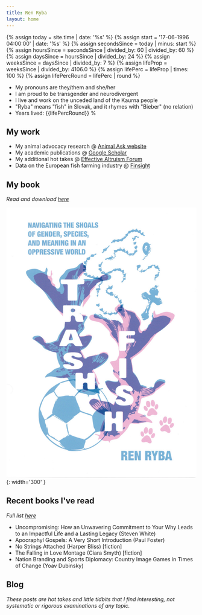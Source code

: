 ```yaml
---
title: Ren Ryba
layout: home
---
```


{%   assign today = site.time | date: '%s'      %}
{%   assign start = '17-06-1996 04:00:00' | date: '%s'  %}
{%   assign secondsSince = today | minus: start     %}
{%   assign hoursSince = secondsSince | divided_by: 60 | divided_by: 60     %}
{%   assign daysSince = hoursSince | divided_by: 24  %}
{%   assign weeksSince = daysSince | divided_by: 7  %}
{%   assign lifeProp = weeksSince | divided_by: 4106.0  %}
{%   assign lifePerc = lifeProp | times: 100  %}
{%   assign lifePercRound = lifePerc | round  %}

* My pronouns are they/them and she/her
* I am proud to be transgender and neurodivergent
* I live and work on the unceded land of the Kaurna people
* "Ryba" means "fish" in Slovak, and it rhymes with "Bieber" (no relation)
* Years lived: {{lifePercRound}} %

## My work
* My animal advocacy research @ [Animal Ask website](https://www.animalask.org/research)
* My academic publications @ [Google Scholar](https://www.scholar.google.com/citations?hl=en&user=hCCZcZYAAAAJ&view_op=list_works&sortby=pubdate)
* My additional hot takes @ [Effective Altruism Forum](https://forum.effectivealtruism.org/users/ren-ryba)
* Data on the European fish farming industry @ [Finsight](https://finsight.fish)  

## My book

*Read and download [here](trashfish.html)*

![Book cover for Trash Fish, a zine-style illustration of pink and blue fish with background images of a soccer ball, a rosary, and dog paws](assets/trashfish/cover_compressed.jpg){: width='300' }

## Recent books I've read
*Full list [here](books.html)*  
* Uncompromising: How an Unwavering Commitment to Your Why Leads to an Impactful Life and a Lasting Legacy (Steven White)
* Apocraphyl Gospels: A Very Short Introduction (Paul Foster)
* No Strings Attached (Harper Bliss) [fiction]
* The Falling in Love Montage (Ciara Smyth) [fiction]
* Nation Branding and Sports Diplomacy: Country Image Games in Times of Change (Yoav Dubinsky)

## Blog  
*These posts are hot takes and little tidbits that I find interesting, not systematic or rigorous examinations of any topic.*
